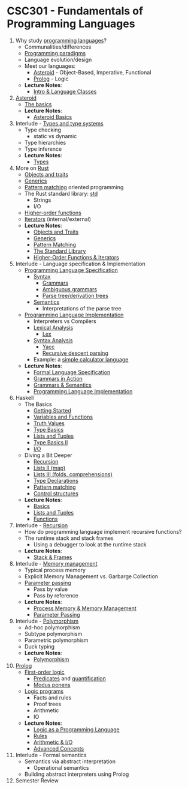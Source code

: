# CSC301 - Fundamentals of Programming Languages

1. Why study [programming languages](https://en.wikipedia.org/wiki/Programming_language)?
    * Communalities/differences
    * [Programming paradigms](https://en.wikipedia.org/wiki/Programming_paradigm)
    * Language evolution/design
    * Meet our languages:
        * [Asteroid](https://github.com/lutzhamel/asteroid) - Object-Based, Imperative, Functional
        * [Prolog](https://www.swi-prolog.org) - Logic
    * **Lecture Notes**:
        * [Intro & Language Classes](notes/csc301-ln001.pdf)
1. [Asteroid](https://github.com/lutzhamel/asteroid)
    * [The basics](https://github.com/lutzhamel/asteroid/blob/master/Asteroid%20User%20Guide.md)
    * **Lecture Notes**:
        * [Asteroid Basics](notes/csc301-ln002.pdf)
1. Interlude - [Types and type systems](https://en.wikipedia.org/wiki/Type_system)
    * Type checking
        * static vs dynamic
    * Type hierarchies
    * Type inference
    * **Lecture Notes**:
        * [Types](notes/csc301-ln003.pdf)
1. More on [Rust](https://www.rust-lang.org)
    * [Objects and traits](https://en.wikipedia.org/wiki/Trait_(computer_programming))
    * [Generics](https://en.wikipedia.org/wiki/Generic_programming)
    * [Pattern matching](https://en.wikipedia.org/wiki/Pattern_matching) oriented programming
    * The Rust standard library: [std](https://doc.rust-lang.org/std/index.html)
        * Strings
        * I/O
    * [Higher-order functions](https://en.wikipedia.org/wiki/Higher-order_function)
    * [Iterators](https://en.wikipedia.org/wiki/Iterator) (internal/external)
    * **Lecture Notes**:
        * [Objects and Traits](notes/csc301-ln004.pdf)
        * [Generics](notes/csc301-ln005.pdf)
        * [Pattern Matching](notes/csc301-ln006.pdf)
        * [The Standard Library](notes/csc301-ln007.pdf)
        * [Higher-Order Functions & Iterators](notes/csc301-ln008.pdf)
1. Interlude - Language specification & Implementation
    * [Programming Language Specification](https://en.wikipedia.org/wiki/Programming_language_specification)
        * [Syntax](https://en.wikipedia.org/wiki/Syntax_(programming_languages))
           * [Grammars](https://en.wikibooks.org/wiki/Introduction_to_Programming_Languages/Grammars)
           * [Ambiguous grammars](https://en.wikibooks.org/wiki/Introduction_to_Programming_Languages/Ambiguity)
           * [Parse tree/derivation trees](https://en.wikibooks.org/wiki/Introduction_to_Programming_Languages/Parsing)
        * [Semantics](https://en.wikipedia.org/wiki/Semantics_(computer_science))
           * Interpretations of the parse tree
    * [Programming Language Implementation](https://en.wikipedia.org/wiki/Programming_language_implementation)
        * Interpreters vs Compilers
        * [Lexical Analysis](https://en.wikipedia.org/wiki/Lexical_analysis)
            * [Lex](https://en.wikipedia.org/wiki/Lex_(software))
        * [Syntax Analysis](https://en.wikipedia.org/wiki/Parsing)
           * [Yacc](https://en.wikipedia.org/wiki/Yacc)
           * [Recursive descent parsing](https://en.wikipedia.org/wiki/Recursive_descent_parser)
        * Example: a [simple calculator language](https://en.wikipedia.org/wiki/Bc_(programming_language))
    * **Lecture Notes**:
        * [Formal Language Specification](notes/csc301-ln009.pdf)
        * [Grammars in Action](notes/csc301-ln010.pdf)
        * [Grammars & Semantics](notes/csc301-ln011.pdf)
        * [Programming Language Implementation](notes/csc301-ln012.pdf)
1. Haskell
      * The Basics
         * [Getting Started](https://en.wikibooks.org/wiki/Haskell/Getting_set_up)
         * [Variables and Functions](https://en.wikibooks.org/wiki/Haskell/Variables_and_functions)
         * [Truth Values](https://en.wikibooks.org/wiki/Haskell/Truth_values)
         * [Type Basics](https://en.wikibooks.org/wiki/Haskell/Type_basics)
         * [Lists and Tuples](https://en.wikibooks.org/wiki/Haskell/Lists_and_tuples)
         * [Type Basics II](https://en.wikibooks.org/wiki/Haskell/Type_basics_II)
         * [I/O](http://book.realworldhaskell.org/read/io.html)
      * Diving a Bit Deeper
         * [Recursion](https://en.wikibooks.org/wiki/Haskell/Recursion)
         * [Lists II (map)](https://en.wikibooks.org/wiki/Haskell/Lists_II)
         * [Lists III (folds, comprehensions)](https://en.wikibooks.org/wiki/Haskell/Lists_III)
         * [Type Declarations](https://en.wikibooks.org/wiki/Haskell/Type_declarations)
         * [Pattern matching](https://en.wikibooks.org/wiki/Haskell/Pattern_matching)
         * [Control structures](https://en.wikibooks.org/wiki/Haskell/Control_structures)
      * **Lecture Notes**:
         * [Basics](notes/csc301-ln013.pdf)
         * [Lists and Tuples](notes/csc301-ln014.pdf)
         * [Functions](notes/csc301-ln015.pdf)
1. Interlude - [Recursion](https://en.wikipedia.org/wiki/Recursion_(computer_science))
    * How do programming language implement recursive functions?
    * The runtime stack and stack frames
       * Using a debugger to look at the runtime stack
    * **Lecture Notes**:
       * [Stack & Frames](notes/csc301-ln016.pdf)
1. Interlude - [Memory management](https://en.wikipedia.org/wiki/Memory_management)
    * Typical process memory
    * Explicit Memory Management vs. Garbarge Collection
    * [Parameter passing](https://courses.cs.washington.edu/courses/cse341/98sp/general/parameters.html)
       * Pass by value
       * Pass by reference
    * **Lecture Notes**:
       * [Process Memory & Memory Management](notes/csc301-ln017.pdf)
       * [Parameter Passing](notes/csc301-ln018.pdf)
1. Interlude - [Polymorphism](https://en.wikipedia.org/wiki/Polymorphism_(computer_science))
    * Ad-hoc polymorphism
    * Subtype polymorphism
    * Parametric polymorphism
    * Duck typing
    * **Lecture Notes**:
       * [Polymorphism](notes/csc301-ln019.pdf)
1. [Prolog](https://en.wikipedia.org/wiki/Prolog)
    * [First-order logic](https://en.wikipedia.org/wiki/First-order_logic)
      * [Predicates](https://en.wikipedia.org/wiki/Predicate_(mathematical_logic)) and [quantification](https://en.wikipedia.org/wiki/Quantifier_(logic))
      * [Modus ponens](https://en.wikipedia.org/wiki/Modus_ponens)
    * [Logic programs](https://en.wikipedia.org/wiki/Logic_programming)
      * Facts and rules
      * Proof trees
      * Arithmetic
      * IO
    * **Lecture Notes**:
      * [Logic as a Programming Language](notes/csc301-ln020.pdf)
      * [Rules](notes/csc301-ln021.pdf)
      * [Arithmetic & I/O](notes/csc301-ln022.pdf)
      * [Advanced Concepts](notes/csc301-ln023.pdf)
1. Interlude - Formal semantics
    * Semantics via abstract interpretation
      * Operational semantics
    * Building abstract interpreters using Prolog
1. Semester Review
